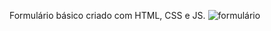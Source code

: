 Formulário básico criado com HTML, CSS e JS.
![formulário](https://user-images.githubusercontent.com/102761192/163249466-e2370f5c-18dc-4e8d-a3ea-a4b6bfd7f6fa.PNG)
